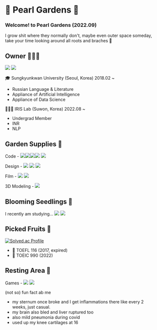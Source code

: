 # 🌳 Pearl Gardens 🌳 

###  Welcome! to Pearl Gardens (2022.09)
I grow shit where they normally don't, maybe even outer space someday, 
take your time looking around all roots and braches 🍃


## Owner 👩🏻‍🌾
<a href="https://velog.io/@perla0328"><img src="https://img.shields.io/badge/Tech Blog (Kor)-66CDAA?style=flat&logo=Velog&logoColor=white&link=https://velog.io/@perla0328"/></a> <a href="https://www.instagram.com/perla0328/"><img src="https://img.shields.io/badge/Insta-DA70D6?style=flat&logo=Instagram&logoColor=white&link=https://www.instagram.com/perla0328/"/></a>

🎓 Sungkyunkwan University (Seoul, Korea) 2018.02 ~
- Russian Language & Literature
- Appliance of Artificial Intelligence
- Appliance of Data Science

👩🏻‍🔬 IRIS Lab (Suwon, Korea) 2022.08 ~
- Undergrad Member
- INR
- NLP

## Garden Supplies 🛶

Code - <img src="https://img.shields.io/badge/Python-5F9EA0?style=flat&logo=Python&logoColor=white"/></a><img src="https://img.shields.io/badge/PyTorch-5F9EA0?style=flat&logo=PyTorch&logoColor=white"/></a><img src="https://img.shields.io/badge/Tensorflow-5F9EA0?style=flat&logo=Tensorflow&logoColor=white"/></a><img src="https://img.shields.io/badge/Selenium-5F9EA0?style=flat&logo=Selenium&logoColor=white"/></a> <img src="https://img.shields.io/badge/R-5F9EA0?style=flat&logo=R&logoColor=white"/></a>

Design - <img src="https://img.shields.io/badge/Adobe Photoshop-8FBC8B?style=flat&logo=AdobePhotoshop&logoColor=white"/></a> <img src="https://img.shields.io/badge/Adobe Illustrator-8FBC8B?style=flat&logo=AdobeIllustrator&logoColor=white"/></a> <img src="https://img.shields.io/badge/Adobe InDesign-8FBC8B?style=flat&logo=AdobeInDesign&logoColor=white"/></a> 

Film - <img src="https://img.shields.io/badge/Adobe Premiere Pro -BDB76B?style=flat&logo=AdobePremierePro&logoColor=white"/></a> <img src="https://img.shields.io/badge/Adobe After Effects-BDB76B?style=flat&logo=AdobeAfterEffects&logoColor=white"/></a> 

3D Modeling - <img src="https://img.shields.io/badge/Blender -DB7093?style=flat&logo=Blender&logoColor=white"/></a>

## Blooming Seedlings 🌱
I recently am studying... 
<img src="https://img.shields.io/badge/Neural View Synthesis-BC8F8F?style=flat&logo=Python&logoColor=white"/></a> <img src="https://img.shields.io/badge/Text Classification-BC8F8F?style=flat&logo=Python&logoColor=white"/></a>

## Picked Fruits 🍓

[![Solved.ac Profile](http://mazassumnida.wtf/api/v2/generate_badge?boj=mokcho)](https://solved.ac/mokcho/)
- 🍈 TOEFL 116 (2017, expired)
- 🍎 TOEIC 990 (2022)

## Resting Area 🍵
Games - <a href="https://www.op.gg/summoners/kr/%EC%84%B1%EB%8C%80%EB%9F%AC%EB%AC%B8%EA%B9%80%EC%A7%84%EC%A3%BC"><img src="https://img.shields.io/badge/League of Legends -6495ED?style=flat&logo=RiotGames&logoColor=white&link=https://www.op.gg/summoners/kr/%EC%84%B1%EB%8C%80%EB%9F%AC%EB%AC%B8%EA%B9%80%EC%A7%84%EC%A3%BC"/></a> <img src="https://img.shields.io/badge/Teamfights Tactics -6495ED?style=flat&logo=RiotGames&logoColor=white"/></a>

(not so) fun fact ab me 
- my sternum once broke and I get inflammations there like every 2 weeks, just casual.
- my brain also bled and liver ruptured too
- also mild pneumonia during covid
- used up my knee cartilages at 16

<!--
**mokcho/mokcho** is a ✨ _special_ ✨ repository because its `README.md` (this file) appears on your GitHub profile.



- 🔭 I’m currently working on ...
- 🌱 I’m currently learning ...
- 👯 I’m looking to collaborate on ...
- 🤔 I’m looking for help with ...
- 💬 Ask me about ...
- 📫 How to reach me: ...
- 😄 Pronouns: ...
- ⚡ Fun fact: ...
-->
